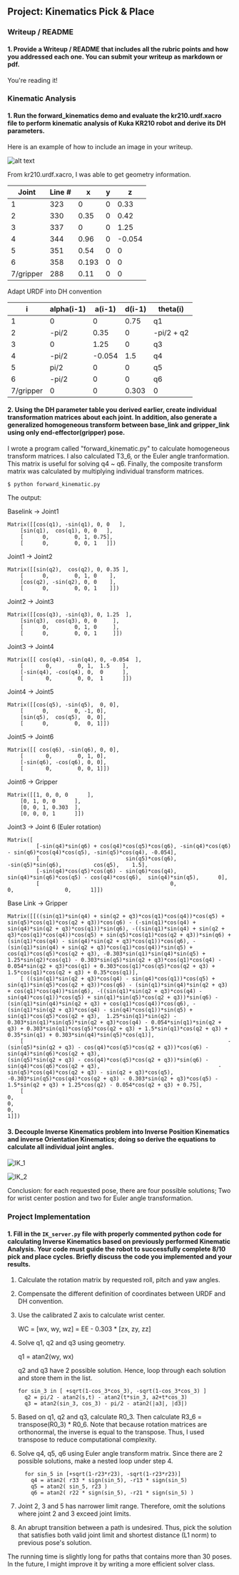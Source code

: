 ## Project: Kinematics Pick & Place

[//]: # (Image References)

[image1]: ./misc_images/Scan0001.jpg
[image2]: ./misc_images/Scan0002.jpg
[image3]: ./misc_images/Scan0003.jpg

### Writeup / README

#### 1. Provide a Writeup / README that includes all the rubric points and how you addressed each one.  You can submit your writeup as markdown or pdf.  

You're reading it!

### Kinematic Analysis
#### 1. Run the forward_kinematics demo and evaluate the kr210.urdf.xacro file to perform kinematic analysis of Kuka KR210 robot and derive its DH parameters.

Here is an example of how to include an image in your writeup.

![alt text][image1]

From kr210.urdf.xacro, I was able to get geometry information.

Joint | Line # | x | y | z
--- | --- | --- | --- | ---
1 | 323 | 0 | 0 | 0.33
2 | 330 | 0.35 | 0 | 0.42
3 | 337 | 0 | 0 | 1.25
4 | 344 | 0.96 | 0 | -0.054
5 | 351 | 0.54 | 0 | 0
6 | 358 | 0.193 | 0 | 0
7/gripper | 288 | 0.11 | 0 | 0

Adapt URDF into DH convention

i | alpha(i-1) | a(i-1) | d(i-1) | theta(i)
--- | --- | --- | --- | ---
1 | 0 | 0 | 0.75 | q1
2 | -pi/2 | 0.35 | 0 | -pi/2 + q2
3 | 0 | 1.25 | 0 | q3
4 | -pi/2 | -0.054 | 1.5 | q4
5 | pi/2 | 0 | 0 | q5
6 | -pi/2 | 0 | 0 | q6
7/gripper | 0 | 0 | 0.303 | 0

#### 2. Using the DH parameter table you derived earlier, create individual transformation matrices about each joint. In addition, also generate a generalized homogeneous transform between base_link and gripper_link using only end-effector(gripper) pose.

I wrote a program called "forward_kinematic.py" to calculate homogeneous transform matrices. I also calculated T3_6, or the Euler angle tranformation. This matrix is useful for solving q4 ~ q6. Finally, the composite transform matrix was calculated by multiplying individual transform matrices.

```
$ python forward_kinematic.py
```

The output:

Baselink -> Joint1

	Matrix([[cos(q1), -sin(q1), 0, 0   ],
		[sin(q1),  cos(q1), 0, 0   ], 
		[	   0, 		 0, 1, 0.75],
		[	   0, 		 0, 0, 1   ]])

Joint1 -> Joint2

	Matrix([[sin(q2),  cos(q2), 0, 0.35 ], 
		[	   0, 	     0, 1, 0	], 
		[cos(q2), -sin(q2), 0, 0	], 
		[	   0, 		 0, 0, 1	]])

Joint2 -> Joint3

	Matrix([[cos(q3), -sin(q3), 0, 1.25  ], 
		[sin(q3),  cos(q3), 0, 0	 ], 
		[	   0,		 0, 1, 0	 ], 
		[	   0,		 0, 0, 1	 ]])

Joint3 -> Joint4

	Matrix([[ cos(q4), -sin(q4), 0, -0.054  ], 
		[		0, 		  0, 1,  1.5	], 
		[-sin(q4), -cos(q4), 0,  0		], 
		[		0, 		  0, 0,  1		]])

Joint4 -> Joint5

	Matrix([[cos(q5), -sin(q5),  0, 0], 
		[	   0, 		 0, -1, 0], 
		[sin(q5),  cos(q5),  0, 0], 
		[	   0, 		 0,  0, 1]])

Joint5 -> Joint6

	Matrix([[ cos(q6), -sin(q6), 0, 0], 
		[		0,	 	  0, 1, 0], 
		[-sin(q6), -cos(q6), 0, 0], 
		[		0,		  0, 0, 1]])

Joint6 -> Gripper

	Matrix([[1, 0, 0, 0		 ], 
		[0, 1, 0, 0		 ], 
		[0, 0, 1, 0.303  ], 
		[0, 0, 0, 1		 ]])

Joint3 -> Joint 6 (Euler rotation)

	Matrix([
			 [-sin(q4)*sin(q6) + cos(q4)*cos(q5)*cos(q6), -sin(q4)*cos(q6) - sin(q6)*cos(q4)*cos(q5), -sin(q5)*cos(q4), -0.054],
			 [                           sin(q5)*cos(q6),                           -sin(q5)*sin(q6),          cos(q5),    1.5],
			 [-sin(q4)*cos(q5)*cos(q6) - sin(q6)*cos(q4),  sin(q4)*sin(q6)*cos(q5) - cos(q4)*cos(q6),  sin(q4)*sin(q5),      0],
			 [                                         0,                                          0,                0,      1]])


Base Link -> Gripper

	Matrix([[((sin(q1)*sin(q4) + sin(q2 + q3)*cos(q1)*cos(q4))*cos(q5) + sin(q5)*cos(q1)*cos(q2 + q3))*cos(q6) - (-sin(q1)*cos(q4) + sin(q4)*sin(q2 + q3)*cos(q1))*sin(q6), -((sin(q1)*sin(q4) + sin(q2 + q3)*cos(q1)*cos(q4))*cos(q5) + sin(q5)*cos(q1)*cos(q2 + q3))*sin(q6) + (sin(q1)*cos(q4) - sin(q4)*sin(q2 + q3)*cos(q1))*cos(q6), -(sin(q1)*sin(q4) + sin(q2 + q3)*cos(q1)*cos(q4))*sin(q5) + cos(q1)*cos(q5)*cos(q2 + q3), -0.303*sin(q1)*sin(q4)*sin(q5) + 1.25*sin(q2)*cos(q1) - 0.303*sin(q5)*sin(q2 + q3)*cos(q1)*cos(q4) - 0.054*sin(q2 + q3)*cos(q1) + 0.303*cos(q1)*cos(q5)*cos(q2 + q3) + 1.5*cos(q1)*cos(q2 + q3) + 0.35*cos(q1)],
		[ ((sin(q1)*sin(q2 + q3)*cos(q4) - sin(q4)*cos(q1))*cos(q5) + sin(q1)*sin(q5)*cos(q2 + q3))*cos(q6) - (sin(q1)*sin(q4)*sin(q2 + q3) + cos(q1)*cos(q4))*sin(q6), -((sin(q1)*sin(q2 + q3)*cos(q4) - sin(q4)*cos(q1))*cos(q5) + sin(q1)*sin(q5)*cos(q2 + q3))*sin(q6) - (sin(q1)*sin(q4)*sin(q2 + q3) + cos(q1)*cos(q4))*cos(q6), -(sin(q1)*sin(q2 + q3)*cos(q4) - sin(q4)*cos(q1))*sin(q5) + sin(q1)*cos(q5)*cos(q2 + q3),  1.25*sin(q1)*sin(q2) - 0.303*sin(q1)*sin(q5)*sin(q2 + q3)*cos(q4) - 0.054*sin(q1)*sin(q2 + q3) + 0.303*sin(q1)*cos(q5)*cos(q2 + q3) + 1.5*sin(q1)*cos(q2 + q3) + 0.35*sin(q1) + 0.303*sin(q4)*sin(q5)*cos(q1)],
		[                                                                -(sin(q5)*sin(q2 + q3) - cos(q4)*cos(q5)*cos(q2 + q3))*cos(q6) - sin(q4)*sin(q6)*cos(q2 + q3),                                                                  (sin(q5)*sin(q2 + q3) - cos(q4)*cos(q5)*cos(q2 + q3))*sin(q6) - sin(q4)*cos(q6)*cos(q2 + q3),                                     -sin(q5)*cos(q4)*cos(q2 + q3) - sin(q2 + q3)*cos(q5),                                                                                 -0.303*sin(q5)*cos(q4)*cos(q2 + q3) - 0.303*sin(q2 + q3)*cos(q5) - 1.5*sin(q2 + q3) + 1.25*cos(q2) - 0.054*cos(q2 + q3) + 0.75],
		[                                                                                                                                                            0,                                                                                                                                                             0,                                                                                        0,                                                                                                                                                                                                              1]])


#### 3. Decouple Inverse Kinematics problem into Inverse Position Kinematics and inverse Orientation Kinematics; doing so derive the equations to calculate all individual joint angles.


![IK_1][image2]

![IK_2][image3]

Conclusion: for each requested pose, there are four possible solutions; Two for wrist center postion and two for Euler angle transformation.

### Project Implementation

#### 1. Fill in the `IK_server.py` file with properly commented python code for calculating Inverse Kinematics based on previously performed Kinematic Analysis. Your code must guide the robot to successfully complete 8/10 pick and place cycles. Briefly discuss the code you implemented and your results. 

1. Calculate the rotation matrix by requested roll, pitch and yaw angles.

2. Compensate the different definition of coordinates between URDF and DH convention.

3. Use the calibrated Z axis to calculate wrist center.

   WC = [wx, wy, wz] = EE - 0.303 * [zx, zy, zz]

4. Solve q1, q2 and q3 using geometry.

   q1 = atan2(wy, wx)

   q2 and q3 have 2 possible solution. Hence, loop through each solution and store them in the list.
   
   ```
   for sin_3 in [ +sqrt(1-cos_3*cos_3), -sqrt(1-cos_3*cos_3) ]
     q2 = pi/2 - atan2(s,t) - atan2(t*sin_3, a2+t*cos_3)
     q3 = atan2(sin_3, cos_3) - pi/2 - atan2(|a3|, |d3|)
   ```
   
5. Based on q1, q2 and q3, calculate R0_3. Then calculate R3_6 = transpose(R0_3) * R0_6. Note that because rotation matrices are orthonormal, the inverse is equal to the transpose. Thus, I used transpose to reduce computational complexity.


6. Solve q4, q5, q6 using Euler angle transform matrix. Since there are 2 possible solutions, make a nested loop under step 4.
	```
      for sin_5 in [+sqrt(1-r23*r23), -sqrt(1-r23*r23)]
        q4 = atan2( r33 * sign(sin_5), -r13 * sign(sin_5)
        q5 = atan2( sin_5, r23 )
        q6 = atan2( r22 * sign(sin_5), -r21 * sign(sin_5) )
	```


7. Joint 2, 3 and 5 has narrower limit range. Therefore, omit the solutions where joint 2 and 3 exceed joint limits.

8. An abrupt transition between a path is undesired. Thus, pick the solution that satisfies both valid joint limit and shortest distance (L1 norm) to previous pose's solution.

The running time is slightly long for paths that contains more than 30 poses. In the future, I might improve it by writing a more efficient solver class.
